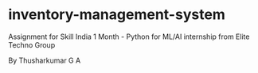 # inventory-management-system
Assignment for Skill India 1 Month - Python for ML/AI internship from Elite Techno Group

By Thusharkumar G A
